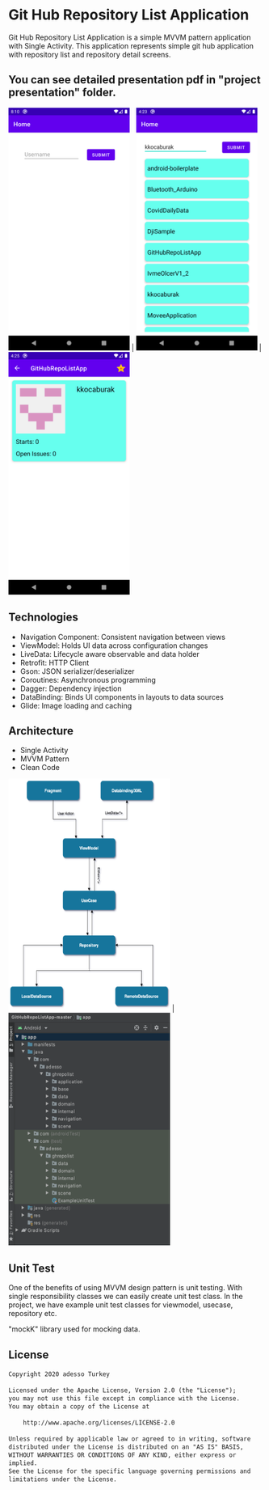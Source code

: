 # Git Hub Repository List Application
Git Hub Repository List Application is a simple MVVM pattern application with Single Activity. This application represents simple git hub application with repository list and repository detail screens. 
## You can see detailed presentation pdf in "project presentation" folder.

<img src="/images/main-scene.png" width="240"> | <img src="/images/main-scene-with-list.png" width="240"> | <img src="/images/detail-scene.png" width="240">

## Technologies

- Navigation Component: Consistent navigation between views
- ViewModel: Holds UI data across configuration changes
- LiveData: Lifecycle aware observable and data holder
- Retrofit: HTTP Client
- Gson: JSON serializer/deserializer
- Coroutines: Asynchronous programming
- Dagger: Dependency injection
- DataBinding: Binds UI components in layouts to data sources
- Glide: Image loading and caching

## Architecture

- Single Activity
- MVVM Pattern
- Clean Code

<img src="/images/architecture-diagram.png" width="320" height="460"> | <img src="/images/project-folder-structure.png" width="320" height="460">

## Unit Test

One of the benefits of using MVVM design pattern is unit testing. With single responsibility classes we can easily create unit test class. In the project, we have example unit test classes for viewmodel, usecase, repository etc. 

"mockK" library used for mocking data. 

## License

```
Copyright 2020 adesso Turkey

Licensed under the Apache License, Version 2.0 (the "License");
you may not use this file except in compliance with the License.
You may obtain a copy of the License at

    http://www.apache.org/licenses/LICENSE-2.0

Unless required by applicable law or agreed to in writing, software
distributed under the License is distributed on an "AS IS" BASIS,
WITHOUT WARRANTIES OR CONDITIONS OF ANY KIND, either express or implied.
See the License for the specific language governing permissions and
limitations under the License.
```
